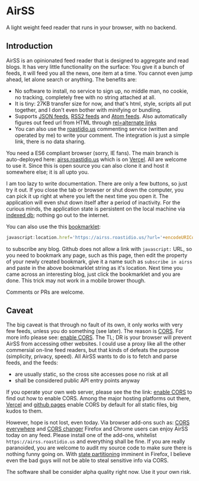 # AirSS

A light weight feed reader that runs in your browser, with no backend.

## Introduction

AirSS is an opinionated feed reader that is designed to aggregate and read blogs. It has very little functionality on the surface: You give it a bunch of feeds, it will feed you all the news, one item at a time. You cannot even jump ahead, let alone search or anything. The benefits are:

* No software to install, no service to sign up, no middle man, no cookie, no tracking, completely free with no string attached at all.
* It is tiny: 27KB transfer size for now, and that's html, style, scripts all put together, and I don't even bother with minifying or bundling.
* Supports [JSON feeds](https://www.jsonfeed.org/), [RSS2 feeds](https://validator.w3.org/feed/docs/rss2.html) and [Atom feeds](https://tools.ietf.org/html/rfc4287). Also automatically figures out feed url from HTML through [rel=alternate links](https://developer.mozilla.org/en-US/docs/Web/HTML/Link_types)
* You can also use the [roastidio.us](https://roastidio.us) commenting service (written and operated by me) to write your comment. The integration is just a simple link, there is no data sharing.

You need a ES6 compliant browser (sorry, IE fans). The main branch is auto-deployed here: [airss.roastidio.us](https://airss.roastidio.us) which is on [Vercel](https://vercel.com). All are welcome to use it. Since this is open source you can also clone it and host it somewhere else; it is all upto you.

I am too lazy to write documentation. There are only a few buttons, so just try it out. If you close the tab or browser or shut down the computer, you can pick it up right at where you left the next time you open it. The application will even shut down itself after a period of inactivity. For the curious minds, the application state is persistent on the local machine via [indexed db](https://developer.mozilla.org/en-US/docs/Web/API/IndexedDB_API); nothing go out to the internet. 

You can also use the this [bookmarklet](https://en.wikipedia.org/wiki/Bookmarklet): 

``` javascript
javascript:location.href='https://airss.roastidio.us/?url='+encodeURIComponent(window.location.href)
```

to subscribe any blog. Github does not allow a link with `javascript:` URL, so you need to bookmark any page, such as this page, then edit the property of your newly created bookmark, give it a name such as `subscribe in airss` and paste in the above bookmarklet string as it's location. Next time you came across an interesting blog, just click the bookmarklet and you are done. This trick may not work in a mobile brower though.

Comments or PRs are welcome.

## Caveat

The big caveat is that through no fault of its own, it only works with very few feeds, unless you do something (see later). The reason is [CORS](https://developer.mozilla.org/en-US/docs/Web/HTTP/CORS). For more info please see: [enable CORS](https://enable-cors.org/). The TL; DR is your browser will prevent AirSS from accessing other websites. I could use a proxy like all the other commersial on-line feed readers, but that kinds of defeats the purpose (simplicity, privacy, speed). All AirSS wants to do is to fetch and parse feeds, and the feeds:

* are usually static, so the cross site accesses pose no risk at all
* shall be considered public API entry points anyway

If you operate your own web server, please see the the link: [enable CORS](https://enable-cors.org/) to find out how to enable CORS. Among the major hosting platforms out there, [Vercel](https://vercel.com) and [github pages](https://pages.github.com/) enable CORS by default for all static files, big kudos to them.

However, hope is not lost, even today. Via browser add-ons such as: [CORS everywhere](https://addons.mozilla.org/en-US/firefox/addon/cors-everywhere/?utm_source=addons.mozilla.org&utm_medium=referral&utm_content=search) and [CORS changer](https://chrome.google.com/webstore/detail/moesif-origin-cors-change/digfbfaphojjndkpccljibejjbppifbc?hl=en) Firefox and Chrome users can enjoy AirSS today on any feed. Please install one of the add-ons, whitelist `https://airss.roastidio.us` and everything shall be fine. If you are really paranoided, you are welcome to audit my source code to make sure there is nothing funny going on. With [state partitioning](https://developer.mozilla.org/en-US/docs/Mozilla/Firefox/Privacy/State_Partitioning) imminent in Firefox, I believe even the bad guys will not be able to steal sensitive info via CORS.

The software shall be consider alpha quality right now. Use it  your own risk.
